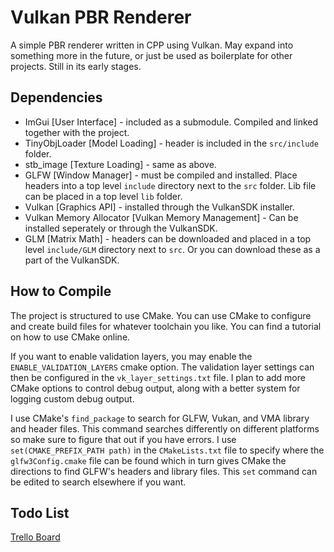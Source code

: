 # Vulkan PBR Renderer

A simple PBR renderer written in CPP using Vulkan. May expand into something more in the future, or just be used as boilerplate for other projects. Still in its early stages.

## Dependencies

- ImGui \[User Interface] - included as a submodule. Compiled and linked together with the project.
- TinyObjLoader \[Model Loading] - header is included in the `src/include` folder.
- stb_image \[Texture Loading] - same as above.
- GLFW \[Window Manager] - must be compiled and installed. Place headers into a top level `include` directory next to the `src` folder. Lib file can be placed in a top level `lib` folder.
- Vulkan \[Graphics API] - installed through the VulkanSDK installer.
- Vulkan Memory Allocator \[Vulkan Memory Management] - Can be installed seperately or through the VulkanSDK.
- GLM \[Matrix Math] - headers can be downloaded and placed in a top level `include/GLM` directory next to `src`. Or you can download these as a part of the VulkanSDK.

## How to Compile

The project is structured to use CMake. You can use CMake to configure and create build files for whatever toolchain you like. You can find a tutorial on how to use CMake online.

If you want to enable validation layers, you may enable the `ENABLE_VALIDATION_LAYERS` cmake option. The validation layer settings can then be configured in the `vk_layer_settings.txt` file. I plan to add more CMake options to control debug output, along with a better system for logging custom debug output.

I use CMake's `find_package` to search for GLFW, Vukan, and VMA library and header files. This command searches differently on different platforms so make sure to figure that out if you have errors. I use `set(CMAKE_PREFIX_PATH path)` in the `CMakeLists.txt` file to specify where the `glfw3Config.cmake` file can be found which in turn gives CMake the directions to find GLFW's headers and library files. This `set` command can be edited to search elsewhere if you want.

## Todo List
[Trello Board](https://trello.com/b/nu4QHymB/vkpbrrenderer)
